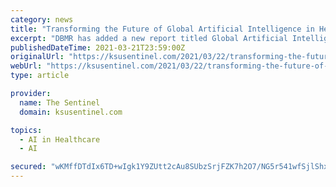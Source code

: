 ```yaml
---
category: news
title: "Transforming the Future of Global Artificial Intelligence in Healthcare Market Latest Research Report With Industry Forecast 2021 – 2028 | DBMR"
excerpt: "DBMR has added a new report titled Global Artificial Intelligence in Healthcare Market with data Tables for historical and forecast years represented with Charts & Graphs spread through Pages with easy to understand detailed analysis. This also Report ..."
publishedDateTime: 2021-03-21T23:59:00Z
originalUrl: "https://ksusentinel.com/2021/03/22/transforming-the-future-of-global-artificial-intelligence-in-healthcare-market-latest-research-report-with-industry-forecast-2021-2028-dbmr/"
webUrl: "https://ksusentinel.com/2021/03/22/transforming-the-future-of-global-artificial-intelligence-in-healthcare-market-latest-research-report-with-industry-forecast-2021-2028-dbmr/"
type: article

provider:
  name: The Sentinel
  domain: ksusentinel.com

topics:
  - AI in Healthcare
  - AI

secured: "wKMffDTdIx6TD+wIgk1Y9ZUtt2cAu8SUbzSrjFZK7h2O7/NG5r541wfSjlShxwhjb+TH499HEYX/wi7KLkC5zrJEqwxt5/kLcy7i4MoE05q+z7WEVpqkMPqlaqubrSsi1bY/7QoqqtGNsCDuQ79lyC/j+jkzSrmOToWnaZhJK82mnEoGVorpClRsiyjImM83ZI/ZBMEY17GnIsozoyD9oX45ijcTAypANT9GKtulIun6O97/s8w2XbNpN3fqwLIhnecVTx1b0Mfnvj3oBvcXFkrU7POuPy6dJ44wK3fbUsnuAP32I9eybiDPWJpMdzB1yU6GCEPVocvyoPWoEp8UzHLvV7J4I6UPXjktlY6375w=;Xa4I0FOAW+XI58HmQLLN4g=="
---
```


